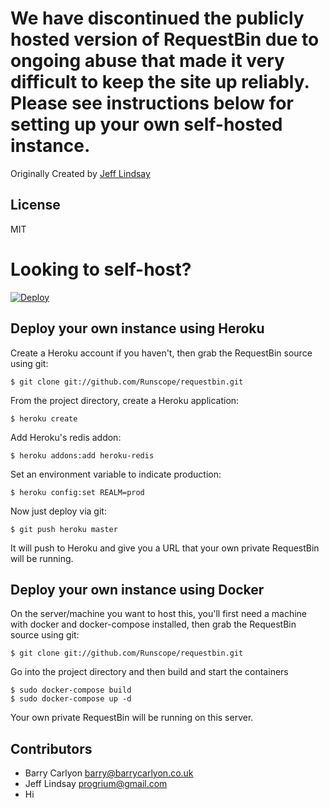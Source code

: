 # We have discontinued the publicly hosted version of RequestBin due to ongoing abuse that made it very difficult to keep the site up reliably. Please see instructions below for setting up your own self-hosted instance.

Originally Created by [Jeff Lindsay](http://progrium.com)

License
-------
MIT


Looking to self-host?
=====================

[![Deploy](https://www.herokucdn.com/deploy/button.png)](https://heroku.com/deploy)

## Deploy your own instance using Heroku
Create a Heroku account if you haven't, then grab the RequestBin source using git:

`$ git clone git://github.com/Runscope/requestbin.git`

From the project directory, create a Heroku application:

`$ heroku create`

Add Heroku's redis addon:

`$ heroku addons:add heroku-redis`

Set an environment variable to indicate production:

`$ heroku config:set REALM=prod`

Now just deploy via git:

`$ git push heroku master`

It will push to Heroku and give you a URL that your own private RequestBin will be running.


## Deploy your own instance using Docker

On the server/machine you want to host this, you'll first need a machine with
docker and docker-compose installed, then grab the RequestBin source using git:

`$ git clone git://github.com/Runscope/requestbin.git`

Go into the project directory and then build and start the containers

```
$ sudo docker-compose build
$ sudo docker-compose up -d
```

Your own private RequestBin will be running on this server.


Contributors
------------
 * Barry Carlyon <barry@barrycarlyon.co.uk>
 * Jeff Lindsay <progrium@gmail.com>
 * Hi
